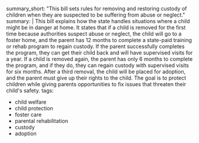 summary_short: "This bill sets rules for removing and restoring custody of children when they are suspected to be suffering from abuse or neglect."
summary: |
  This bill explains how the state handles situations where a child might be in danger at home. It states that if a child is removed for the first time because authorities suspect abuse or neglect, the child will go to a foster home, and the parent has 12 months to complete a state-paid training or rehab program to regain custody. If the parent successfully completes the program, they can get their child back and will have supervised visits for a year. If a child is removed again, the parent has only 6 months to complete the program, and if they do, they can regain custody with supervised visits for six months. After a third removal, the child will be placed for adoption, and the parent must give up their rights to the child. The goal is to protect children while giving parents opportunities to fix issues that threaten their child's safety.
tags:
  - child welfare
  - child protection
  - foster care
  - parental rehabilitation
  - custody
  - adoption
